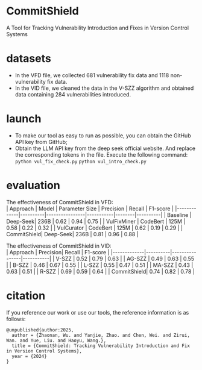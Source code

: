 # CommitShield
A Tool for Tracking Vulnerability Introduction and Fixes in Version Control Systems

# datasets
- In the VFD file, we collected 681 vulnerability fix data and 1118 non-vulnerability fix data.
- In the VID file, we cleaned the data in the V-SZZ algorithm and obtained data containing 284 vulnerabilities introduced.

# launch
- To make our tool as easy to run as possible, you can obtain the GitHub API key from GitHub;  
- Obtain the LLM API key from the deep seek official website. And replace the corresponding tokens in the file. Execute the following command:
`python vul_fix_check.py`
`python vul_intro_check.py`

# evaluation
The effectiveness of CommitShield in VFD:  
| Approach    | Model    | Parameter Size | Precision | Recall | F1-score |
|-------------|----------|----------------|-----------|--------|----------|
| Baseline    | Deep-Seek| 236B           | 0.62      | 0.94   | 0.75     |
| VulFixMiner | CodeBert | 125M           | 0.58      | 0.22   | 0.32     |
| VulCurator  | CodeBert | 125M           | 0.62      | 0.19   | 0.29     |
| CommitShield| Deep-Seek| 236B           | 0.81      | 0.96   | 0.88     |

The effectiveness of CommitShield in VID:  
| Approach    | Precision| Recall         | F1-score  |
|-------------|----------|----------------|-----------|
| V-SZZ       | 0.52     | 0.79           | 0.63      |
| AG-SZZ      | 0.49     | 0.63           | 0.55      |
| B-SZZ       | 0.46     | 0.67           | 0.55      |
| L-SZZ       | 0.55     | 0.47           | 0.51      |
| MA-SZZ      | 0.43     | 0.63           | 0.51      |
| R-SZZ       | 0.69     | 0.59           | 0.64      |
| CommitShield| 0.74     | 0.82           | 0.78      |


# citation
If you reference our work or use our tools, the reference information is as follows:  
```
@unpublished{author:2025,  
  author = {Zhaonan, Wu. and Yanjie, Zhao. and Chen, Wei. and Zirui, Wan. and Yue, Liu. and Haoyu, Wang.},  
  title = {CommitShield: Tracking Vulnerability Introduction and Fix in Version Control Systems},  
  year = {2024}  
}
```
